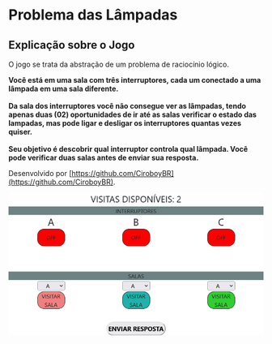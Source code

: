 # Problema das Lâmpadas

## Explicação sobre o Jogo

O jogo se trata da abstração de um problema de raciocínio lógico.

**Você está em uma sala com três interruptores, cada um conectado a uma lâmpada em uma sala diferente. <br><br>Da sala dos interruptores você não consegue ver as lâmpadas, tendo apenas duas (02) oportunidades de ir até as salas verificar o estado das lampadas, mas pode ligar e desligar os interruptores quantas vezes quiser. <br><br>Seu objetivo é descobrir qual interruptor controla qual lâmpada. Você pode verificar duas salas antes de enviar sua resposta.**  

Desenvolvido por [https://github.com/CiroboyBR](https://github.com/CiroboyBR).

![This is an alt text.](/img/screenshot.png "This is a sample image.")


